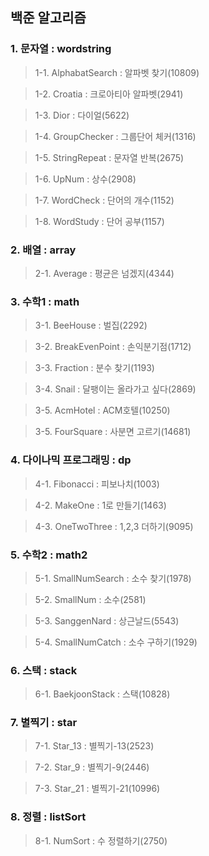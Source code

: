 ## 백준 알고리즘

### 1. 문자열 : wordstring
  >1-1. AlphabatSearch : 알파벳 찾기(10809)
  
  >1-2. Croatia : 크로아티아 알파벳(2941)
  
  >1-3. Dior : 다이얼(5622)
  
  >1-4. GroupChecker : 그룹단어 체커(1316)
  
  >1-5. StringRepeat : 문자열 반복(2675)
  
  >1-6. UpNum : 상수(2908)
  
  >1-7. WordCheck : 단어의 개수(1152)
  
  >1-8. WordStudy : 단어 공부(1157)
  
### 2. 배열 : array
  >2-1. Average : 평균은 넘겠지(4344)
  
### 3. 수학1 : math
  >3-1. BeeHouse : 벌집(2292)
  
  >3-2. BreakEvenPoint : 손익분기점(1712)
  
  >3-3. Fraction : 분수 찾기(1193)
  
  >3-4. Snail : 달팽이는 올라가고 싶다(2869)
  
  >3-5. AcmHotel : ACM호텔(10250)
  
  >3-5. FourSquare : 사분면 고르기(14681)
  
### 4. 다이나믹 프로그래밍 : dp
  >4-1. Fibonacci : 피보나치(1003)
  
  >4-2. MakeOne : 1로 만들기(1463)
  
  >4-3. OneTwoThree : 1,2,3 더하기(9095)

### 5. 수학2 : math2
  >5-1. SmallNumSearch : 소수 찾기(1978)
  
  >5-2. SmallNum : 소수(2581)
  
  >5-3. SanggenNard : 상근날드(5543)
  
  >5-4. SmallNumCatch : 소수 구하기(1929)
  
### 6. 스택 : stack
  >6-1. BaekjoonStack : 스택(10828)

### 7. 별찍기 : star
  >7-1. Star_13 : 별찍기-13(2523)
  
  >7-2. Star_9 : 별찍기-9(2446)
  
  >7-3. Star_21 : 별찍기-21(10996)

### 8. 정렬 : listSort
  >8-1. NumSort : 수 정렬하기(2750)
